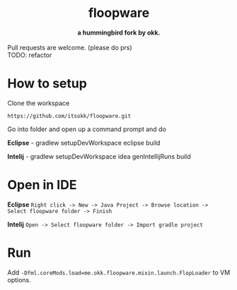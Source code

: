 <h1 align="center">floopware</h1>
<div align="center">
  <strong>a hummingbird fork by okk.</strong>
</div>
<br/>
Pull requests are welcome. (please do prs)
<br>
TODO:
  refactor

# How to setup
Clone the workspace
```
https://github.com/itsokk/floopware.git
```
Go into folder and open up a command prompt and do

**Eclipse** -
gradlew setupDevWorkspace eclipse build

**Intelij** -
gradlew setupDevWorkspace idea genIntellijRuns build

# Open in IDE
**Eclipse**
```Right click -> New -> Java Project -> Browse location -> Select floopware folder -> Finish```

**Intelij**
```Open -> Select floopware folder -> Import gradle project```

# Run

Add ```-Dfml.coreMods.load=me.okk.floopware.mixin.launch.FlopLoader``` to VM options.
